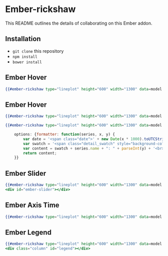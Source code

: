 # Ember-rickshaw

This README outlines the details of collaborating on this Ember addon.

## Installation

* `git clone` this repository
* `npm install`
* `bower install`


## Ember Hover

```handlebars
{{#ember-rickshaw type="lineplot" height="600" width="1300" data=model hover=true}}
```

## Ember Hover

```handlebars
{{#ember-rickshaw type="lineplot" height="600" width="1300" data=model hover=true}}
```

```handlebars
{{#ember-rickshaw type="lineplot" height="600" width="1300" data=model hover=true hover-option=options}}
```
```js
	options: {formatter: function(series, x, y) {
		var date = '<span class="date">' + new Date(x * 1000).toUTCString() + '</span>';
		var swatch = '<span class="detail_swatch" style="background-color: ' + series.color + '"></span>';
		var content = swatch + series.name + ": " + parseInt(y) + '<br>' + date;
		return content;
	}}
```


## Ember Slider

```handlebars
{{#ember-rickshaw type="lineplot" height="600" width="1300" data=model hover=true slider=true slider-element="ember-slider"}}
<div id="ember-slider"></div>
```

## Ember Axis Time

```handlebars
{{#ember-rickshaw type="lineplot" height="600" width="1300" data=model hover=true axistime=true }}
```

## Ember Legend

```handlebars
{{#ember-rickshaw type="lineplot" height="600" width="1300" data=model hover=true legend=true legend-element="legend" legend-highlight=true}}
<div class="column" id="legend"></div>
```